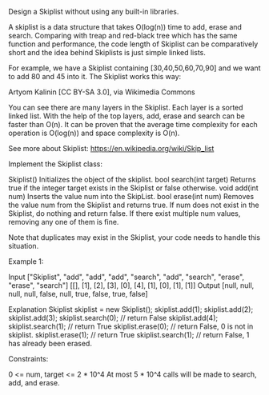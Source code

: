 
Design a Skiplist without using any built-in libraries.

A skiplist is a data structure that takes O(log(n)) time to add, erase and
search. Comparing with treap and red-black tree which has the same function
and performance, the code length of Skiplist can be comparatively short and
the idea behind Skiplists is just simple linked lists.

For example, we have a Skiplist containing [30,40,50,60,70,90] and we want to
add 80 and 45 into it. The Skiplist works this way:


Artyom Kalinin [CC BY-SA 3.0], via Wikimedia Commons

You can see there are many layers in the Skiplist. Each layer is a sorted
linked list. With the help of the top layers, add, erase and search can be
faster than O(n). It can be proven that the average time complexity for each
operation is O(log(n)) and space complexity is O(n).

See more about Skiplist: https://en.wikipedia.org/wiki/Skip_list

Implement the Skiplist class:


Skiplist() Initializes the object of the skiplist.
bool search(int target) Returns true if the integer target exists in the
Skiplist or false otherwise.
void add(int num) Inserts the value num into the SkipList.
bool erase(int num) Removes the value num from the Skiplist and returns true.
If num does not exist in the Skiplist, do nothing and return false. If there
exist multiple num values, removing any one of them is fine.


Note that duplicates may exist in the Skiplist, your code needs to handle
this situation.


Example 1:


Input
["Skiplist", "add", "add", "add", "search", "add", "search", "erase",
"erase", "search"]
[[], [1], [2], [3], [0], [4], [1], [0], [1], [1]]
Output
[null, null, null, null, false, null, true, false, true, false]

Explanation
Skiplist skiplist = new Skiplist();
skiplist.add(1);
skiplist.add(2);
skiplist.add(3);
skiplist.search(0); // return False
skiplist.add(4);
skiplist.search(1); // return True
skiplist.erase(0);  // return False, 0 is not in skiplist.
skiplist.erase(1);  // return True
skiplist.search(1); // return False, 1 has already been erased.


Constraints:


0 <= num, target <= 2 * 10^4
At most 5 * 10^4 calls will be made to search, add, and erase.




